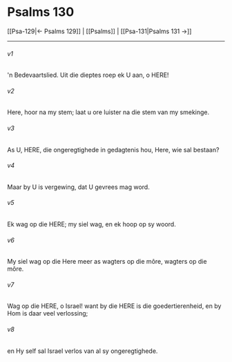 # Psalms 130

[[Psa-129|← Psalms 129]] | [[Psalms]] | [[Psa-131|Psalms 131 →]]
***

###### v1
'n Bedevaartslied. Uit die dieptes roep ek U aan, o HERE! 
###### v2
Here, hoor na my stem; laat u ore luister na die stem van my smekinge. 
###### v3
As U, HERE, die ongeregtighede in gedagtenis hou, Here, wie sal bestaan? 
###### v4
Maar by U is vergewing, dat U gevrees mag word. 
###### v5
Ek wag op die HERE; my siel wag, en ek hoop op sy woord. 
###### v6
My siel wag op die Here meer as wagters op die môre, wagters op die môre. 
###### v7
Wag op die HERE, o Israel! want by die HERE is die goedertierenheid, en by Hom is daar veel verlossing; 
###### v8
en Hy self sal Israel verlos van al sy ongeregtighede. 
